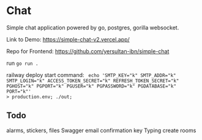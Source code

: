 # Chat

Simple chat application powered by go, postgres, gorilla websocket.


Link to Demo: https://simple-chat-v2.vercel.app/

Repo for Frontend: https://github.com/yersultan-ibn/simple-chat

run  <code>go run .</code>                             

railway deploy start command: <code>
echo 'SMTP_KEY="k" SMTP_ADDR="k" SMTP_LOGIN="k" ACCESS_TOKEN_SECRET="k" REFRESH_TOKEN_SECRET="k" PGHOST="k" PGPORT="k" PGUSER="k" PGPASSWORD="k" PGDATABASE="k" PORT="k"' > production.env; ./out;
</code>
## Todo
alarms, stickers, files
Swagger
email confirmation key
Typing
create rooms
